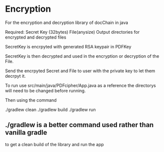# Encryption

For the encryption and decryption library of docChain in java

Required: 
Secret Key (32bytes)
File(anysize)
Output directories for encrypted and decrypted files

SecretKey is encrpyted with generated RSA keypair in PDFKey

SecretKey is then decrypted and used in the encryption or decryption of the File.

Send the encrpyted Secret and File to user with the private key to let them decrpyt it.

To run use src/main/java/PDFcipher/App.java as a reference the directorys will need to be changed before running.

Then using the command 

./gradlew clean
./gradlew build
./gradlew run

## ./gradlew is a better command used rather than vanilla gradle

to get a clean build of the library and run the app

